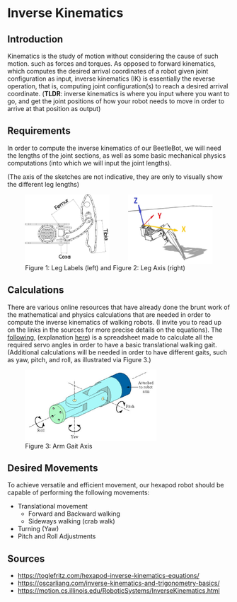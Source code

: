# Inverse Kinematics

## Introduction

Kinematics is the study of motion without considering the cause of such motion. such as forces and torques.
As opposed to forward kinematics, which computes the desired arrival coordinates of a robot given joint configuration as input, inverse kinematics (IK) is essentially the reverse operation, that is, computing joint configuration(s) to reach a desired arrival coordinate.
(**TLDR**: inverse kinematics is where you input where you want to go, and get the joint positions of how your robot needs to move in order to arrive at that position as output)

## Requirements

In order to compute the inverse kinematics of our BeetleBot, we will need the lengths of the joint sections, as well as some basic mechanical physics computations (into which we will input the joint lengths).

(The axis of the sketches are not indicative, they are only to visually show the different leg lengths)

<figure>
    <div style="display: flex; justify-content: space-between;">
        <img
        src="Images/Leg_Labels.webp"
        alt="Leg Labels"
        style="width: 45%;">
        <img
        src="Images/leg-planes.jpg"
        alt="Leg Axis"
        style="width: 45%;">
    </div>
    <figcaption> Figure 1: Leg Labels (left) and Figure 2: Leg Axis (right) </figcaption>
</figure>

## Calculations

There are various online resources that have already done the brunt work of the mathematical and physics calculations that are needed in order to compute the inverse kinematics of walking robots. (I invite you to read up on the links in the sources for more precise details on the equations).
The [following](https://docs.google.com/spreadsheets/d/1CeIF2OFrUGDsMMskBs049kWXuV0JkgUp/edit?usp=sharing&ouid=116668604227116958658&rtpof=true&sd=true), (explanation [here](https://toglefritz.com/hexapod-inverse-kinematics-simulator/)) is a spreadsheet made to calculate all the required servo angles in order to have a basic translational walking gait. (Additional calculations will be needed in order to have different gaits, such as yaw, pitch, and roll, as illustrated via Figure 3.)

<figure>
    <img
    src="Images/robot_gait_axis.png"
    alt="Arm Axis"
    style="width: 70%;">
    <figcaption> Figure 3: Arm Gait Axis</figcaption>
</figure>

## Desired Movements

To achieve versatile and efficient movement, our hexapod robot should be capable of performing the following movements:
- Translational movement
  - Forward and Backward walking
  - Sideways walking (crab walk)
- Turning (Yaw)
- Pitch and Roll Adjustments

## Sources

- <https://toglefritz.com/hexapod-inverse-kinematics-equations/>
- <https://oscarliang.com/inverse-kinematics-and-trigonometry-basics/>
- <https://motion.cs.illinois.edu/RoboticSystems/InverseKinematics.html>
